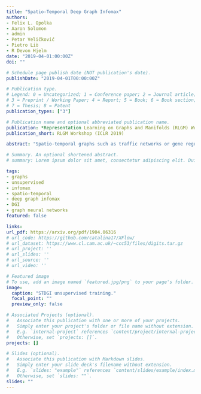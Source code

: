 ```yaml
---
title: "Spatio-Temporal Deep Graph Infomax"
authors:
- Felix L. Opolka
- Aaron Solomon
- admin
- Petar Veličković
- Pietro Liò
- R Devon Hjelm
date: "2019-04-01:00:00Z"
doi: ""

# Schedule page publish date (NOT publication's date).
publishDate: "2019-04-01T00:00:00Z"

# Publication type.
# Legend: 0 = Uncategorized; 1 = Conference paper; 2 = Journal article;
# 3 = Preprint / Working Paper; 4 = Report; 5 = Book; 6 = Book section;
# 7 = Thesis; 8 = Patent
publication_types: ["3"]

# Publication name and optional abbreviated publication name.
publication: *Representation Learning on Graphs and Manifolds (RLGM) Workshop (ICLR 2019)*
publication_short: RLGM Workshop (ICLR 2019)

abstract: "Spatio-temporal graphs such as traffic networks or gene regulatory systems present challenges for the existing deep learning methods due to the complexity of structural changes over time. To address these issues, we introduce Spatio-Temporal Deep Graph Infomax (STDGI) - a fully unsupervised node representation learning approach based on mutual information maximization that exploits both the temporal and spatial dynamics of the graph. Our model tackles the challenging task of node-level regression by training embeddings to maximize the mutual information between patches of the graph, at any given time step, and between features of the central nodes of patches, in the future. We demonstrate through experiments and qualitative studies that the learned representations can successfully encode relevant information about the input graph and improve the predictive performance of spatio-temporal auto-regressive forecasting models."

# Summary. An optional shortened abstract.
# summary: Lorem ipsum dolor sit amet, consectetur adipiscing elit. Duis posuere tellus ac convallis placerat. Proin tincidunt magna sed ex sollicitudin condimentum.

tags:
- graphs
- unsupervised
- infomax
- spatio-temporal
- deep graph infomax
- DGI
- graph neural networks
featured: false

links:
url_pdf: https://arxiv.org/pdf/1904.06316
# url_code: https://github.com/catalina17/XFlow/
# url_dataset: https://www.cl.cam.ac.uk/~ccc53/files/digits.tar.gz
# url_project: ''
# url_slides: ''
# url_source: ''
# url_video: ''

# Featured image
# To use, add an image named `featured.jpg/png` to your page's folder.
image:
  caption: "STDGI unsupervised training."
  focal_point: ""
  preview_only: false

# Associated Projects (optional).
#   Associate this publication with one or more of your projects.
#   Simply enter your project's folder or file name without extension.
#   E.g. `internal-project` references `content/project/internal-project/index.md`.
#   Otherwise, set `projects: []`.
projects: []

# Slides (optional).
#   Associate this publication with Markdown slides.
#   Simply enter your slide deck's filename without extension.
#   E.g. `slides: "example"` references `content/slides/example/index.md`.
#   Otherwise, set `slides: ""`.
slides: ""
---
```

